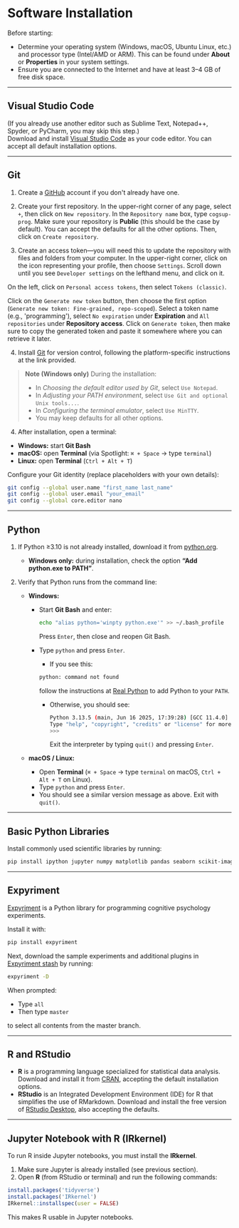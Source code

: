 # Software Installation

Before starting:  
- Determine your operating system (Windows, macOS, Ubuntu Linux, etc.) and processor type (Intel/AMD or ARM). This can be found under **About** or **Properties** in your system settings.  
- Ensure you are connected to the Internet and have at least 3–4 GB of free disk space.  

---

## Visual Studio Code

(If you already use another editor such as Sublime Text, Notepad++, Spyder, or PyCharm, you may skip this step.)  
Download and install [Visual Studio Code](https://code.visualstudio.com/download) as your code editor. You can accept all default installation options.   

---

## Git

1. Create a [GitHub](https://github.com/signup) account if you don't already have one.

2. Create your first repository. In the upper-right corner of any page, select `+`, then click on `New repository`. In the `Repository name` box, type `cogsup-prog`. Make sure your repository is **Public** (this should be the case by default). You can accept the defaults for all the other options. Then, click on `Create repository`.

3. Create an access token—you will need this to update the repository with files and folders from your computer. In the upper-right corner, click on the icon representing your profile, then choose ```Settings```. Scroll down until you see ```Developer settings``` on the lefthand menu, and click on it. 

On the left, click on ```Personal access tokens```, then select ```Tokens (classic)```. 

Click on the ```Generate new token``` button, then choose the first option (```Generate new token: Fine-grained, repo-scoped```). Select a token name (e.g., 'programming'), select ```No expiration``` under **Expiration** and  ```All repositories``` under **Repository access**. Click on ```Generate token```, then make sure to copy the generated token and paste it somewhere where you can retrieve it later.

4. Install [Git](https://git-scm.com/book/en/v2/Getting-Started-Installing-Git) for version control, following the platform-specific instructions at the link provided. 

> **Note (Windows only)** During the installation:  
> - In *Choosing the default editor used by Git*, select `Use Notepad`.  
> - In *Adjusting your PATH environment*, select `Use Git and optional Unix tools...`.  
> - In *Configuring the terminal emulator*, select `Use MinTTY`.  
> - You may keep defaults for all other options.  

4. After installation, open a terminal:  
- **Windows:** start **Git Bash**  
- **macOS:** open **Terminal** (via Spotlight: `⌘ + Space` → type `terminal`)  
- **Linux:** open **Terminal** (`Ctrl + Alt + T`)  

Configure your Git identity (replace placeholders with your own details):  

```bash
git config --global user.name "first_name last_name"
git config --global user.email "your_email"
git config --global core.editor nano
```

---

## Python

1. If Python ≥3.10 is not already installed, download it from [python.org](https://www.python.org).  

   - **Windows only:** during installation, check the option **“Add python.exe to PATH”**.  

2. Verify that Python runs from the command line:  

   - **Windows:**  
     - Start **Git Bash** and enter:  
       ```bash
       echo "alias python='winpty python.exe'" >> ~/.bash_profile
       ```  
       Press `Enter`, then close and reopen Git Bash.  

     - Type `python` and press `Enter`.  

        - If you see this:
         ```bash
         python: command not found
         ```  
         follow the instructions at [Real Python](https://realpython.com/add-python-to-path/) to add Python to your `PATH`.  

       - Otherwise, you should see:  
         ```bash
         Python 3.13.5 (main, Jun 16 2025, 17:39:28) [GCC 11.4.0] on Windows
         Type "help", "copyright", "credits" or "license" for more information.
         >>> 
         ```  
         Exit the interpreter by typing `quit()` and pressing `Enter`.  

   - **macOS / Linux:**  
     - Open **Terminal** (`⌘ + Space` → type `terminal` on macOS, `Ctrl + Alt + T` on Linux).  
     - Type `python` and press `Enter`.  
     - You should see a similar version message as above. Exit with `quit()`.  

---

## Basic Python Libraries

Install commonly used scientific libraries by running:  

```bash
pip install ipython jupyter numpy matplotlib pandas seaborn scikit-image
```

---

## Expyriment

[Expyriment](http://www.expyriment.org) is a Python library for programming cognitive psychology experiments.  

Install it with:  

```bash
pip install expyriment
```

Next, download the sample experiments and additional plugins in [Expyriment stash](https://github.com/expyriment/expyriment-stash/) by running:  

```bash
expyriment -D
```

When prompted:  
- Type `all`  
- Then type `master`  

to select all contents from the master branch.

---

## R and RStudio

- **R** is a programming language specialized for statistical data analysis. Download and install it from [CRAN](https://cran.rstudio.com/), accepting the default installation options.  
- **RStudio** is an Integrated Development Environment (IDE) for R that simplifies the use of RMarkdown. Download and install the free version of [RStudio Desktop](https://posit.co/download/rstudio-desktop/), also accepting the defaults.  

---

## Jupyter Notebook with R (IRkernel)

To run R inside Jupyter notebooks, you must install the **IRkernel**.  

1. Make sure Jupyter is already installed (see previous section).  
2. Open **R** (from RStudio or terminal) and run the following commands:  

```r
install.packages('tidyverse')
install.packages('IRkernel')
IRkernel::installspec(user = FALSE)
```

This makes R usable in Jupyter notebooks.  